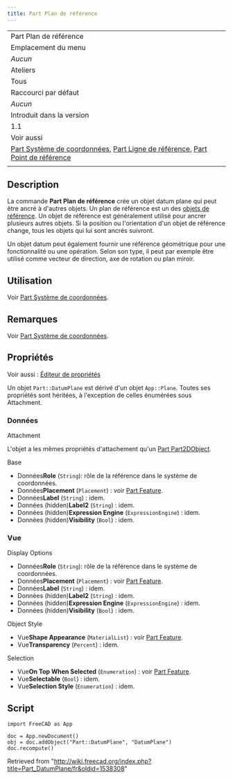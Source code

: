 ```yaml
---
title: Part Plan de référence
---
```

|  |
| --- |
| Part Plan de référence |
| Emplacement du menu |
| *Aucun* |
| Ateliers |
| Tous |
| Raccourci par défaut |
| *Aucun* |
| Introduit dans la version |
| 1.1 |
| Voir aussi |
| [Part Système de coordonnées](/Part_CoordinateSystem/fr "Part CoordinateSystem/fr"), [Part Ligne de référence](/Part_DatumLine/fr "Part DatumLine/fr"), [Part Point de référence](/Part_DatumPoint/fr "Part DatumPoint/fr") |
|  |

## Description

La commande **Part Plan de référence** crée un objet datum plane qui peut être ancré à d'autres objets. Un plan de référence est un des [objets de référence](/Std_Base#Std_Base/fr#Part_Datums "Std Base"). Un objet de référence est généralement utilisé pour ancrer plusieurs autres objets. Si la position ou l'orientation d'un objet de référence change, tous les objets qui lui sont ancrés suivront.

Un objet datum peut également fournir une référence géométrique pour une fonctionnalité ou une opération. Selon son type, il peut par exemple être utilisé comme vecteur de direction, axe de rotation ou plan miroir.

## Utilisation

Voir [Part Système de coordonnées](/Part_CoordinateSystem/fr#Utilisation "Part CoordinateSystem/fr").

## Remarques

Voir [Part Système de coordonnées](/Part_CoordinateSystem/fr#Remarque "Part CoordinateSystem/fr").

## Propriétés

Voir aussi : [Éditeur de propriétés](/Property_editor/fr "Property editor/fr")

Un objet `Part::DatumPlane` est dérivé d'un objet `App::Plane`. Toutes ses propriétés sont héritées, à l'exception de celles énumérées sous Attachment.

### Données

Attachment

L'objet a les mêmes propriétés d'attachement qu'un [Part Part2DObject](/Part_Part2DObject/fr#Donn.C3.A9es "Part Part2DObject/fr").

Base

* Données**Role** (`String`): rôle de la référence dans le système de coordonnées.
* Données**Placement** (`Placement`) : voir [Part Feature](/Part_Feature/fr#Données "Part Feature/fr").
* Données**Label** (`String`) : idem.
* Données (hidden)**Label2** (`String`) : idem.
* Données (hidden)**Expression Engine** (`ExpressionEngine`) : idem.
* Données (hidden)**Visibility** (`Bool`) : idem.

### Vue

Display Options

* Données**Role** (`String`): rôle de la référence dans le système de coordonnées.
* Données**Placement** (`Placement`) : voir [Part Feature](/Part_Feature/fr#Données "Part Feature/fr").
* Données**Label** (`String`) : idem.
* Données (hidden)**Label2** (`String`) : idem.
* Données (hidden)**Expression Engine** (`ExpressionEngine`) : idem.
* Données (hidden)**Visibility** (`Bool`) : idem.

Object Style

* Vue**Shape Appearance** (`MaterialList`) : voir [Part Feature](/Part_Feature/fr#Vue "Part Feature/fr").
* Vue**Transparency** (`Percent`) : idem.

Selection

* Vue**On Top When Selected** (`Enumeration`) : voir [Part Feature](/Part_Feature/fr#Vue "Part Feature/fr").
* Vue**Selectable** (`Bool`) : idem.
* Vue**Selection Style** (`Enumeration`) : idem.

## Script

```
import FreeCAD as App

doc = App.newDocument()
obj = doc.addObject("Part::DatumPlane", "DatumPlane")
doc.recompute()

```

Retrieved from "<http://wiki.freecad.org/index.php?title=Part_DatumPlane/fr&oldid=1538308>"